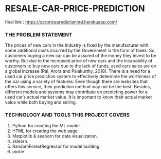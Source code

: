 # RESALE-CAR-PRICE-PREDICTION
final link : https://carpricepredictionind.herokuapp.com/
### THE PROBLEM STATEMENT
The prices of new cars in the industry is fixed by the manufacturer with some additional costs incurred by the Government in the form of taxes. So, customers buying a new car can be assured of the money they invest to be worthy. But due to the increased price of new cars and the incapability of customers to buy new cars due to the lack of funds, used cars sales are on a global increase (Pal, Arora and Palakurthy, 2018). There is a need for a used car price prediction system to effectively determine the worthiness of the car using a variety of features. Even though there are websites that offers this service, their prediction method may not be the best. Besides, different models and systems may contribute on predicting power for a used car’s actual market value. It is important to know their actual market value while both buying and selling.
### TECHNOLOGY AND TOOLS THIS PROJECT COVERS
1. Python for creating the ML model.
2. HTML for creating the web page.
3. Matplotlib & seaborn for data visualization.
4. sklearn.
5. RandomForestRegressor for model building.
6. pickle
